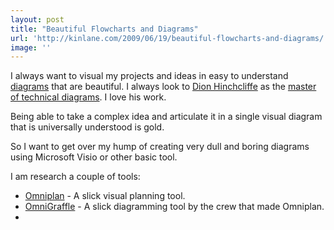 ```yaml
---
layout: post
title: "Beautiful Flowcharts and Diagrams"
url: 'http://kinlane.com/2009/06/19/beautiful-flowcharts-and-diagrams/'
image: ''
---
```


I always want to visual my projects and ideas in easy to understand [diagrams][1] that are beautiful. I always look to [Dion Hinchcliffe][2] as the [master of technical diagrams][2]. I love his work.

Being able to take a complex idea and articulate it in a single visual diagram that is universally understood is gold.

So I want to get over my hump of creating very dull and boring diagrams using Microsoft Visio or other basic tool.

I am research a couple of tools:

  * [Omniplan][3] \- A slick visual planning tool.
  * [OmniGraffle][4] \- A slick diagramming tool by the crew that made Omniplan.
  *

   [1]: http://en.wikipedia.org/wiki/Diagram (Diagram)
   [2]: http://hinchcliffeandcompany.com/
   [3]: http://www.omnigroup.com/applications/omniplan/download/
   [4]: http://www.omnigroup.com/applications/omnigraffle/
